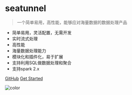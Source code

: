 # seatunnel

> 一个简单易用，高性能，能够应对海量数据的数据处理产品

- 简单易用，灵活配置，无需开发
- 实时流式处理
- 高性能
- 海量数据处理能力
- 模块化和插件化，易于扩展
- 支持利用SQL做数据处理和聚合
- 支持spark 2.x


[GitHub](https://github.com/InterestingLab/seatunnel/)
[Get Started](/zh-cn/v1/)

<!-- 背景色 -->
![color](#C5EFF7)
